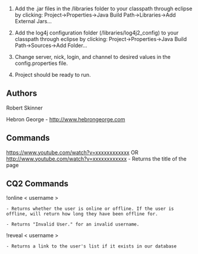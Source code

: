 1. Add the .jar files in the /libraries folder to your classpath through eclipse by clicking:
	Project->Properties->Java Build Path->Libraries->Add External Jars...

2. Add the log4j configuration folder (/libraries/log4j2_config) to your classpath through eclipse by clicking:
	Project->Properties->Java Build Path->Sources->Add Folder...

3. Change server, nick, login, and channel to desired values in the config.properties file.

4. Project should be ready to run.

Authors
-------------------------
Robert Skinner

Hebron George - http://www.hebrongeorge.com



Commands
-------------------------

https://www.youtube.com/watch?v=xxxxxxxxxxxx OR http://www.youtube.com/watch?v=xxxxxxxxxxxx
	- Returns the title of the page


CQ2 Commands
-------------------------

!online < username >

	- Returns whether the user is online or offline. If the user is offline, will return how long they have been offline for.
	
	- Returns "Invalid User." for an invalid username.
	

!reveal < username >

	- Returns a link to the user's list if it exists in our database


